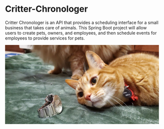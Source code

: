 # Critter-Chronologer
Critter Chronologer is an API that provides a scheduling interface for a small business that takes care of animals. 
This Spring Boot project will allow users to create pets, owners, and employees, and then schedule events for employees to provide services for pets.

![](src/main/resources/image/pet.jpg)

